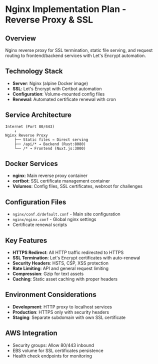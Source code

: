 # Nginx Implementation Plan - Reverse Proxy & SSL

## Overview
Nginx reverse proxy for SSL termination, static file serving, and request routing to frontend/backend services with Let's Encrypt automation.

## Technology Stack
- **Server**: Nginx (alpine Docker image)
- **SSL**: Let's Encrypt with Certbot automation
- **Configuration**: Volume-mounted config files
- **Renewal**: Automated certificate renewal with cron

## Service Architecture
```
Internet (Port 80/443)
    ↓
Nginx Reverse Proxy
    ├── Static files → Direct serving
    ├── /api/* → Backend (Rust:8080)
    └── /* → Frontend (Nuxt.js:3000)
```

## Docker Services
- **nginx**: Main reverse proxy container
- **certbot**: SSL certificate management container
- **Volumes**: Config files, SSL certificates, webroot for challenges

## Configuration Files
- `nginx/conf.d/default.conf` - Main site configuration
- `nginx/nginx.conf` - Global nginx settings
- Certificate renewal scripts

## Key Features
- **HTTPS Redirect**: All HTTP traffic redirected to HTTPS
- **SSL Termination**: Let's Encrypt certificates with auto-renewal
- **Security Headers**: HSTS, CSP, XSS protection
- **Rate Limiting**: API and general request limiting
- **Compression**: Gzip for text assets
- **Caching**: Static asset caching with proper headers

## Environment Considerations
- **Development**: HTTP proxy to localhost services
- **Production**: HTTPS only with security headers
- **Staging**: Separate subdomain with own SSL certificate

## AWS Integration
- Security groups: Allow 80/443 inbound
- EBS volume for SSL certificates persistence
- Health check endpoints for monitoring